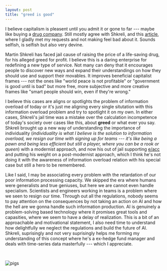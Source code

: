 ```yaml
---
layout: post
title: "greed is good"
---
```


I believe capitalism is pleasent until you admit it or gone to far --- maybe like buying a [drug company][daraprim]. Still mostly agree with Shkreli, and this [article][article], where I gladly met my requests and not making feel bad about it. Sounds selfish, is selfish but also very devine.

Martin Shkreli has faced jail cause of raising the price of a life-saving drug, for his alleged greed for profit. I believe this is a daring enterprise for redefining a new type of service. Not many can deny that it encourages people to discover new ways and expand their understandings on how they should use and support their movables. It improves beneficial capitalist frames --- not the ones like "world peace is not profitable" or "government is good until is bad" but more free, more subjective and more creative frames like "smart people should win, even if they're wrong."

I believe this cases are aligns or spotlights the problem of information overload of today or it's just me aligning every single situtation with this information overload problem and try to spotlight it on my own. In either cases, Shkreli's jail time was a mistake over the calculation incompetence of today's society over cases like this, about __greed__ or what ever you say. Shkreli brought up a new way of understanding the importance of individuality (*individuality is what I believe is the solution to information overload, we resign our time with signing up for teams --- it's like being a pawn and being less efficient but still a player, where you can be a rook or queen*) with a modernist approach, and now his out of jail supporting [e/acc][eacc] and putting his weight on a post-modernist approach, which I think he's not doing it with the awareness of information overload relation with his special case but still a hero to be remembered.

Like I said, I may be associating every problem with the retardation of our poor information processing capacity. We skipped the era where humans were generalists and true geniuses, but here we are cannot even handle specialism. Scientists and engineers working in teams is a problem where we seen to resign our time. Through out all the regulations, nobody seems to pay attention on the consequences by not taking an action on AI and how the hell are we gonna handle such information production. AI is genuinely a problem-solving based technology where it promises great tools and capasities, where we seem to have a delay of realization. This is a bit of an approachable and motivational statement, I also need time to understand how delightfully we neglect the regulations and build the future of AI. Shkreli, suprisingly and not very suprisingly helps me forming my understanding of this concept where he's a ex-hedge fund manager and deals with time-series data masterfully --- which I appreciate.

<br>

![pigs](/myblog/images/pigs.jpg)



























[article]: https://www.washingtonpost.com/news/morning-mix/wp/2015/09/23/pharma-bro-martin-shkreli-and-the-very-american-debate-over-maximizing-profit/
[daraprim]: https://en.wikipedia.org/wiki/Martin_Shkreli
[eacc]:https://geohot.github.io/blog/jekyll/update/2022/12/31/eacc.html